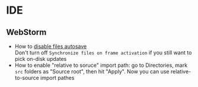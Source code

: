 # IDE

## WebStorm

* How to [disable files autosave](https://intellij-support.jetbrains.com/hc/en-us/community/posts/207054215-Disabling-autosave)
    <br />Don't turn off `Synchronize files on frame activation` if you still want to pick on-disk updates
* How to enable "relative to soruce" import path: go to Directories, mark `src` folders as "Source root", then hit "Apply". Now you can use relative-to-source import pathes
